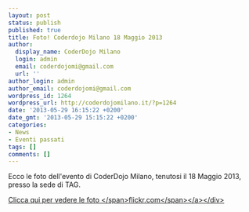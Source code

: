 ```yaml
---
layout: post
status: publish
published: true
title: Foto! Coderdojo Milano 18 Maggio 2013
author:
  display_name: CoderDojo Milano
  login: admin
  email: coderdojomi@gmail.com
  url: ''
author_login: admin
author_email: coderdojomi@gmail.com
wordpress_id: 1264
wordpress_url: http://coderdojomilano.it/?p=1264
date: '2013-05-29 16:15:22 +0200'
date_gmt: '2013-05-29 15:15:22 +0200'
categories:
- News
- Eventi passati
tags: []
comments: []
---
```

<p>Ecco le foto dell'evento di CoderDojo Milano, tenutosi il 18 Maggio 2013, presso la sede di TAG.</p>
<div class="flickr"><a href="http:&#47;&#47;www.flickr.com&#47;photos&#47;98942956@N02&#47;sets&#47;72157634983564460&#47;" target="_blank"><img alt="" src="http:&#47;&#47;coderdojomilano.it&#47;wp-content&#47;uploads&#47;2013&#47;05&#47;maggio_2013_01.jpg" &#47;><span class="flickrText">Clicca qui per vedere le foto <&#47;span><span class="flickrName">flickr.com<&#47;span><&#47;a><&#47;div></p>
